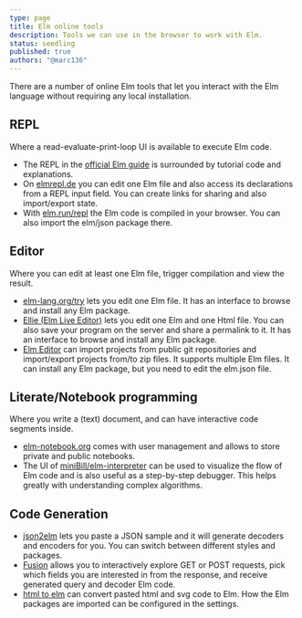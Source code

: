 ```yaml
---
type: page
title: Elm online tools
description: Tools we can use in the browser to work with Elm.
status: seedling
published: true
authors: "@marc136"
---
```

There are a number of online Elm tools that let you interact with the Elm language without requiring any local installation.

## REPL
Where a read-evaluate-print-loop UI is available to execute Elm code.

* The REPL in the [official Elm guide](https://guide.elm-lang.org/core_language) is surrounded by tutorial code and explanations.
* On [elmrepl.de](https://elmrepl.de/) you can edit one Elm file and also access its declarations from a REPL input field. You can create links for sharing and also import/export state.
* With [elm.run/repl](https://elm.run/repl) the Elm code is compiled in your browser. You can also import the elm/json package there.

## Editor
Where you can edit at least one Elm file, trigger compilation and view the result.

* [elm-lang.org/try](https://elm-lang.org/try) lets you edit one Elm file. It has an interface to browse and install any Elm package.
* [Ellie (Elm Live Editor)](https://ellie-app.com/) lets you edit one Elm and one Html file. You can also save your program on the server and share a permalink to it. It has an interface to browse and install any Elm package.
* [Elm Editor](https://elm-editor.com/) can import projects from public git repositories and import/export projects from/to zip files. It supports multiple Elm files. It can install any Elm package, but you need to edit the elm.json file.


## Literate/Notebook programming
Where you write a (text) document, and can have interactive code segments inside.

* [elm-notebook.org](https://elm-notebook.org/) comes with user management and allows to store private and public notebooks.
* The UI of [miniBill/elm-interpreter](https://elm.run/minibill-elm-interpreter) can be used to visualize the flow of Elm code and is also useful as a step-by-step debugger. This helps greatly with understanding complex algorithms.


## Code Generation

* [json2elm](https://korban.net/elm/json2elm/) lets you paste a JSON sample and it will generate decoders and encoders for you. You can switch between different styles and packages.
* [Fusion](https://fusion.lamdera.app/) allows you to interactively explore GET or POST requests, pick which fields you are interested in from the response, and receive generated query and decoder Elm code.
* [html to elm](https://html-to-elm.com/) can convert pasted html and svg code to Elm. How the Elm packages are imported can be configured in the settings.
